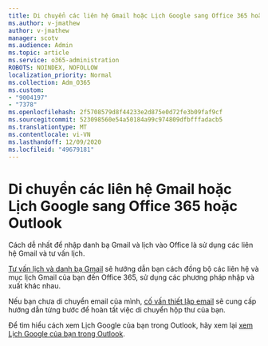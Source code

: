 ```yaml
---
title: Di chuyển các liên hệ Gmail hoặc Lịch Google sang Office 365 hoặc Outlook
ms.author: v-jmathew
author: v-jmathew
manager: scotv
ms.audience: Admin
ms.topic: article
ms.service: o365-administration
ROBOTS: NOINDEX, NOFOLLOW
localization_priority: Normal
ms.collection: Adm_O365
ms.custom:
- "9004197"
- "7378"
ms.openlocfilehash: 2f5708579d8f44233e2d875e0d72fe3b09faf9cf
ms.sourcegitcommit: 523098560e54a50184a99c974809dfbfffadacb5
ms.translationtype: MT
ms.contentlocale: vi-VN
ms.lasthandoff: 12/09/2020
ms.locfileid: "49679181"
---
```

# <a name="migrate-gmail-contacts-or-google-calendars-to-office-365-or-outlook"></a>Di chuyển các liên hệ Gmail hoặc Lịch Google sang Office 365 hoặc Outlook

Cách dễ nhất để nhập danh bạ Gmail và lịch vào Office là sử dụng các liên hệ Gmail và tư vấn lịch.

[Tư vấn lịch và danh bạ Gmail](https://go.microsoft.com/fwlink/?linkid=2134386) sẽ hướng dẫn bạn cách đồng bộ các liên hệ và mục lịch Gmail của bạn đến Office 365, sử dụng các phương pháp nhập và xuất khác nhau.

Nếu bạn chưa di chuyển email của mình, [cố vấn thiết lập email](https://go.microsoft.com/fwlink/?linkid=2133951) sẽ cung cấp hướng dẫn từng bước để hoàn tất việc di chuyển hộp thư của bạn.

Để tìm hiểu cách xem Lịch Google của bạn trong Outlook, hãy xem lại [xem Lịch Google của bạn trong Outlook](https://go.microsoft.com/fwlink/?linkid=2083939).
